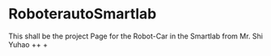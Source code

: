 # RoboterautoSmartlab
This shall be the project Page for the Robot-Car in the Smartlab from Mr. Shi Yuhao
++
+
